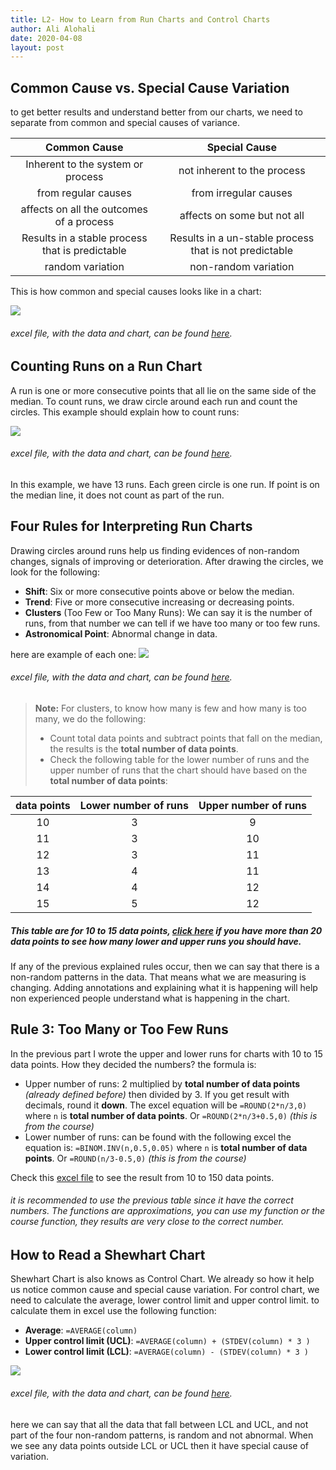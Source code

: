 ```yaml
---
title: L2- How to Learn from Run Charts and Control Charts
author: Ali Alohali
date: 2020-04-08
layout: post
---
```



## Common Cause vs. Special Cause Variation

to get better results and understand better from our charts, we need to separate from common and special causes of variance.

|Common Cause                   |Special Cause                |
|:--:|:--:|
|Inherent to the system or process|not inherent to the process|
|from regular causes            |from irregular causes        |
|affects on all the outcomes of a process|affects on some but not all|
|Results in a stable process that is predictable|Results in a un-stable process that is not predictable|
|random variation|non-random variation|

This is how common and special causes looks like in a chart:


![](/IHI-QI104/img/L2-1.jpg)  
###### excel file, with the data and chart, can be found [here](/IHI-QI104/xlsx/L2-1.xlsx).  

## Counting Runs on a Run Chart
A run is one or more consecutive points that all lie on the same side of the median. To count runs, we draw circle around each run and count the circles. This example should explain how to count runs:

![](/IHI-QI104/img/L2-2.jpg)  
###### excel file, with the data and chart, can be found [here](/IHI-QI104/xlsx/L2-2.xlsx).  

In this example, we have 13 runs. Each green circle is one run. If point is on the median line, it does not count as part of the run.  

## Four Rules for Interpreting Run Charts
Drawing circles around runs help us finding evidences of non-random changes, signals of improving or deterioration. After drawing the circles, we look for the following:

 - **Shift**: Six or more consecutive points above or below the median.
 - **Trend**: Five or more consecutive increasing or decreasing points.
 - **Clusters** (Too Few or Too Many Runs): We can say it is the number of runs, from that number we can tell if we have too many or too few runs.
 - **Astronomical Point**: Abnormal change in data.  

here are example of each one:
![](/IHI-QI104/img/L2-3.jpg)  
###### excel file, with the data and chart, can be found [here](/IHI-QI104/xlsx/L2-3.xlsx).
>  **Note:** For clusters, to know how many is few and how many is too many, we do the following:
 > - Count total data points and subtract points that fall on the median, the results is the **total number of data points**.
 > - Check the following table for the lower number of runs and the upper number of runs that the chart should have based on the **total number of data points**:

|data points|Lower number of runs|Upper number of runs|
|:--:|:--:|:--:|
|10|3|9|
|11|3|10|
|12|3|11|
|13|4|11|
|14|4|12|
|15|5|12|

##### This table are for 10 to 15 data points, [click here](/IHI-QI104/img/L2-4.jpg)  if you have more than 20 data points to see how many lower and upper runs you should have.

If any of the previous explained rules occur, then we can say that there is a non-random patterns in the data. That means what we are measuring is changing. Adding annotations and explaining what it is happening will help non experienced people understand what is happening in the chart.  

## Rule 3: Too Many or Too Few Runs
In the previous part I wrote the upper and lower runs for charts with 10 to 15 data points. How they decided the numbers? the formula is:
 - Upper number of runs: 2 multiplied by **total number of data points** *(already defined before)* then divided by 3. If you get result with decimals, round it **down**. The excel equation will be `=ROUND(2*n/3,0)` where `n` is **total number of data points**. Or `=ROUND(2*n/3+0.5,0)` *(this is from the course)*
 - Lower number of runs: can be found with the following excel the equation is: `=BINOM.INV(n,0.5,0.05)` where `n` is **total number of data points**. Or `=ROUND(n/3-0.5,0)` *(this is from the course)*

Check this [excel file](/IHI-QI104/xlsx/L2-4.xlsx) to see the result from 10 to 150 data points.
###### it is recommended to use the previous table since it have the correct numbers. The functions are approximations, you can use my function or the course function, they results are very close to the correct number.

## How to Read a Shewhart Chart

Shewhart Chart is also knows as Control Chart. We already so how it help us notice common cause and special cause variation. For control chart, we need to calculate the average, lower control limit and upper control limit. to calculate them in excel use the following function:
-  **Average**: `=AVERAGE(column)`
-  **Upper control limit (UCL)**: `=AVERAGE(column) + (STDEV(column) * 3 )`
-  **Lower control limit (LCL)**: `=AVERAGE(column) - (STDEV(column) * 3 )`

![](/IHI-QI104/img/L2-5.jpg)

###### excel file, with the data and chart, can be found [here](/IHI-QI104/xlsx/L2-5.xlsx).  
here we can say that all the data that fall between LCL and UCL, and not part of the four non-random patterns, is random and not abnormal. When we see any data points outside LCL or UCL then it have special cause of variation. 

